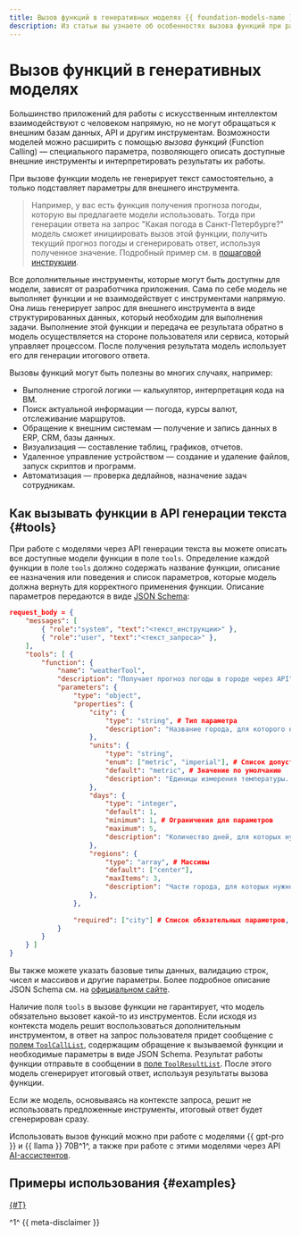 ```yaml
---
title: Вызов функций в генеративных моделях {{ foundation-models-name }}
description: Из статьи вы узнаете об особенностях вызова функций при работе с генеративными моделями {{ foundation-models-full-name }}.
---
```


# Вызов функций в генеративных моделях

Большинство приложений для работы с искусственным интеллектом взаимодействуют с человеком напрямую, но не могут обращаться к внешним базам данных, API и другим инструментам. Возможности моделей можно расширить с помощью _вызова функций_ (Function Calling) — специального параметра, позволяющего описать доступные внешние инструменты и интерпретировать результаты их работы.

При вызове функции модель не генерирует текст самостоятельно, а только подставляет параметры для внешнего инструмента.

> Например, у вас есть функция получения прогноза погоды, которую вы предлагаете модели использовать. Тогда при генерации ответа на запрос "Какая погода в Санкт-Петербурге?" модель сможет инициировать вызов этой функции, получить текущий прогноз погоды и сгенерировать ответ, используя полученное значение. Подробный пример см. в [пошаговой инструкции](../../operations/yandexgpt/function-call.md).

Все дополнительные инструменты, которые могут быть доступны для модели, зависят от разработчика приложения. Сама по себе модель не выполняет функции и не взаимодействует с инструментами напрямую. Она лишь генерирует запрос для внешнего инструмента в виде структурированных данных, который необходим для выполнения задачи. Выполнение этой функции и передача ее результата обратно в модель осуществляется на стороне пользователя или сервиса, который управляет процессом. После получения результата модель использует его для генерации итогового ответа.

Вызовы функций могут быть полезны во многих случаях, например:

* Выполнение строгой логики — калькулятор, интерпретация кода на ВМ.
* Поиск актуальной информации — погода, курсы валют, отслеживание маршрутов.
* Обращение к внешним системам — получение и запись данных в ERP, CRM, базы данных.
* Визуализация — составление таблиц, графиков, отчетов.
* Удаленное управление устройством — создание и удаление файлов, запуск скриптов и программ.
* Автоматизация — проверка дедлайнов, назначение задач сотрудникам.

## Как вызывать функции в API генерации текста {#tools}

При работе с моделями через API генерации текста вы можете описать все доступные модели функции в поле `tools`. Определение каждой функции в поле `tools` должно содержать название функции, описание ее назначения или поведения и список параметров, которые модель должна вернуть для корректного применения функции. Описание параметров передаются в виде [JSON Schema](https://json-schema.org/):

```json
request_body = {
    "messages": [
        { "role":"system", "text":"<текст_инструкции>" }, 
        { "role":"user", "text":"<текст_запроса>" },
    ],
    "tools": [ {
        "function": {
            "name": "weatherTool",
            "description": "Получает прогноз погоды в городе через API", # Старайтесь делать описание функции подробным
            "parameters": {
                "type": "object",
                "properties": {
                    "city": {
                        "type": "string", # Тип параметра
                        "description": "Название города, для которого нужно получить погоду." # Описание параметра
                    },
                    "units": {
                        "type": "string",
                        "enum": ["metric", "imperial"], # Список допустимых значений
                        "default": "metric", # Значение по умолчанию
                        "description": "Единицы измерения температуры. 'metric' для Цельсия, 'imperial' для Фаренгейта."
                    },
                    "days": {
                        "type": "integer",
                        "default": 1,
                        "minimum": 1, # Ограничения для параметров
                        "maximum": 5,
                        "description": "Количество дней, для которых нужно получить погоду, начиная с текущего дня."
                    },
                    "regions": {
                        "type": "array", # Массивы
                        "default": ["center"],
                        "maxItems": 3,
                        "description": "Части города, для которых нужно получить погоду. Например: 'center', 'west', 'west-east' и т.д."
                    },
                },
                
                "required": ["city"] # Список обязательных параметров, без которых функция не сможет работать
            }
        }
    } ] 
}
```

Вы также можете указать базовые типы данных, валидацию строк, чисел и массивов и другие параметры. Более подробное описание JSON Schema см. на [официальном сайте](https://json-schema.org/learn/getting-started-step-by-step).

Наличие поля `tools` в вызове функции не гарантирует, что модель обязательно вызовет какой-то из инструментов. Если исходя из контекста модель решит воспользоваться дополнительным инструментом, в ответ на запрос пользователя придет сообщение с [полем `ToolCallList`](../../text-generation/api-ref/TextGeneration/completion.md#yandex.cloud.ai.foundation_models.v1.ToolCallList2), содержащим обращение к вызываемой функции и необходимые параметры в виде JSON Schema. Результат работы функции отправьте в сообщении в [поле `ToolResultList`](../../text-generation/api-ref/TextGeneration/completion.md#yandex.cloud.ai.foundation_models.v1.ToolResultList). После этого модель сгенерирует итоговый ответ, используя результаты вызова функции.

Если же модель, основываясь на контексте запроса, решит не использовать предложенные инструменты, итоговый ответ будет сгенерирован сразу.

Использовать вызов функций можно при работе с моделями {{ gpt-pro }} и {{ llama }} 70B^1^, а также при работе с этими моделями через API [AI-ассистентов](../assistant/index.md).

## Примеры использования {#examples}

[{#T}](../../operations/yandexgpt/function-call.md)


^1^ {{ meta-disclaimer }}